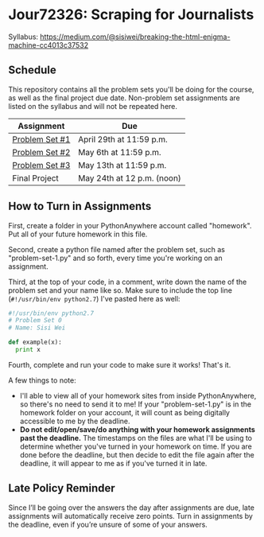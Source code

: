 # Jour72326: Scraping for Journalists
Syllabus: https://medium.com/@sisiwei/breaking-the-html-enigma-machine-cc4013c37532

## Schedule
This repository contains all the problem sets you'll be doing for the course, as well as the final project due date. Non-problem set assignments are listed on the syllabus and will not be repeated here.

| Assignment | Due |
| --- | --- |
| [Problem Set #1](problem-set-1.md) | April 29th at 11:59 p.m. |
| [Problem Set #2](problem-set-2.md) | May 6th at 11:59 p.m. |
| [Problem Set #3](problem-set-3.md) | May 13th at 11:59 p.m. |
| Final Project | May 24th at 12 p.m. (noon) |

## How to Turn in Assignments

First, create a folder in your PythonAnywhere account called "homework". Put all of your future homework in this file.

Second, create a python file named after the problem set, such as "problem-set-1.py" and so forth, every time you're working on an assignment.

Third, at the top of your code, in a comment, write down the name of the problem set and your name like so. Make sure to include the top line (```#!/usr/bin/env python2.7```) I've pasted here as well:
```python
#!/usr/bin/env python2.7
# Problem Set 0
# Name: Sisi Wei

def example(x):
  print x
```

Fourth, complete and run your code to make sure it works! That's it.

A few things to note:
- I'll able to view all of your homework sites from inside PythonAnywhere, so there's no need to send it to me! If your "problem-set-1.py" is in the homework folder on your account, it will count as being digitally accessible to me by the deadline.
- <b>Do not edit/open/save/do anything with your homework assignments past the deadline.</b> The timestamps on the files are what I'll be using to determine whether you've turned in your homework on time. If you are done before the deadline, but then decide to edit the file again after the deadline, it will appear to me as if you've turned it in late.


## Late Policy Reminder

Since I’ll be going over the answers the day after assignments are due, late assignments will automatically receive zero points. Turn in assignments by the deadline, even if you’re unsure of some of your answers.
